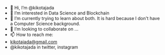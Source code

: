 - 👋 Hi, I’m @kikotajada
- 👀 I’m interested in Data Science and Blockchain
- 🌱 I’m currently trying to learn about both. It is hard because I don't have a Computer Science background.
- 💞️ I’m looking to collaborate on ...
- 📫 How to reach me:
- kikotajada@gmail.com
- @kikotajada in twitter, instagram

<!---
kikotajada/kikotajada is a ✨ special ✨ repository because its `README.md` (this file) appears on your GitHub profile.
You can click the Preview link to take a look at your changes.
--->
